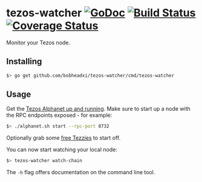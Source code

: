 # tezos-watcher [![GoDoc](https://godoc.org/github.com/bobheadxi/tezos-watcher?status.svg)](https://godoc.org/github.com/bobheadxi/tezos-watcher) [![Build Status](https://travis-ci.org/bobheadxi/tezos-watcher.svg?branch=master)](https://travis-ci.org/bobheadxi/tezos-watcher) [![Coverage Status](https://coveralls.io/repos/github/bobheadxi/tezos-watcher/badge.svg?branch=master)](https://coveralls.io/github/bobheadxi/tezos-watcher?branch=master)

Monitor your Tezos node.

## Installing

```bash
$> go get github.com/bobheadxi/tezos-watcher/cmd/tezos-watcher
```

## Usage

Get the [Tezos Alphanet up and running](http://tezos.gitlab.io/betanet/introduction/howtoget.html). Make sure to start up a node with the RPC endpoints exposed - for example:

```bash
$> ./alphanet.sh start --rpc-port 8732
```

Optionally grab some [free Tezzies](http://tezos.gitlab.io/betanet/introduction/howtouse.html#get-free-tezzies) to start off.

You can now start watching your local node:

```bash
$> tezos-watcher watch-chain
```

The `-h` flag offers documentation on the command line tool.
